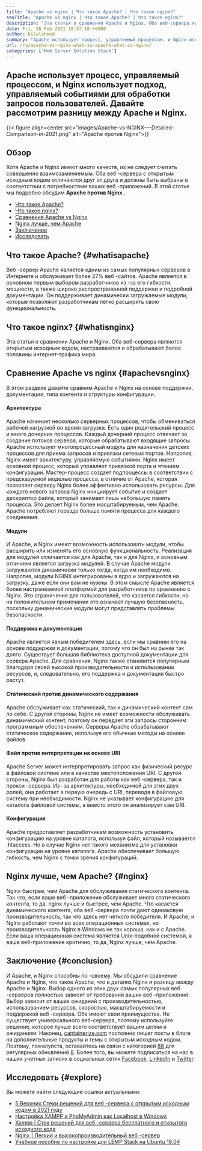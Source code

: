 ```yaml
---
title: "Apache vs nginx | Что такое Apache? | Что такое nginx?" 
seoTitle: "Apache vs nginx | Что такое Apache? | Что такое nginx?" 
description: "Эта статья о сравнении Apache и Nginx. Оба веб-сервера являются открытым исходным кодом, настраиваются и обрабатывают более половины интернет-трафика мира." 
date: Fri, 26 Feb 2021 10:57:10 +0000
author: bilalahmed
summary: "Apache использует процесс, управляемый процессом, и Nginx использует подход, управляемый событиями для обработки запросов пользователей. Давайте рассмотрим разницу между Apache и Nginx." 
url: /ru/apache-vs-nginx-what-is-apache-what-is-nginx/
categories: ['Web Server Solution Stack']
---
```


## Apache использует процесс, управляемый процессом, и Nginx использует подход, управляемый событиями для обработки запросов пользователей. Давайте рассмотрим разницу между Apache и Nginx.

{{< figure align=center src="images/Apache-vs-NGINX-–-Detailed-Comparison-in-2021.png" alt="Apache против Nginx">}}


## Обзор
Хотя Apache и Nginx имеют много качеств, их не следует считать совершенно взаимозаменяемым. Оба веб -сервера с открытым исходным кодом отличаются друг от друга и должны быть выбраны в соответствии с потребностями ваших веб -приложений. В этой статье мы подробно обсудим **Apache против Nginx** .
  * [Что такое Apache?][1]
  * [Что такое nginx?][2]
  * [Сравнение Apache vs Nginx][3]
  * [Nginx лучше, чем Apache][4]
  * [Заключение][5]
  * [Исследовать][6]

## Что такое Apache? {#whatisapache}

Веб -сервер Apache является одним из самых популярных серверов в Интернете и обслуживает более 27% веб -сайтов. Apache является в основном первым выбором разработчиков из -за его гибкости, мощности, а также широко распространенной поддержки и подробной документации. Он поддерживает динамически загружаемые модули, которые позволяют разработчикам легко расширять свою функциональность.

## Что такое nginx? {#whatisnginx}

Эта статья о сравнении Apache и Nginx. Оба веб-сервера являются открытым исходным кодом, настраиваются и обрабатывают более половины интернет-трафика мира.

## Сравнение Apache vs nginx {#apachevsnginx}

В этом разделе давайте сравним Apache и Nginx на основе поддержки, документации, типа контента и структуры конфигурации.

#### Архитектура
Apache начинает несколько серверных процессов, чтобы обмениваться рабочей нагрузкой во время загрузки. Есть один родительский процесс и много дочерних процессов. Каждый дочерний процесс отвечает за создание потоков сервера, которые обрабатывают входящие запросы. Apache использует многопроцессный модуль для назначения детских процессов для приема запросов и привязки сетевых портов. Напротив, Nginx имеет архитектуру, управляемую событиями. Nginx имеет основной процесс, который управляет привязкой порта и чтением конфигурации. Мастер-процесс создает подпроцессы в соответствии с предсказуемой моделью процесса, в отличие от Apache, которая позволяет серверу Nginx более эффективно использовать ресурсы. Для каждого нового запроса Nginx инициирует событие и создает дескриптор файла, который занимает лишь небольшую память процесса. Это делает Nginx более масштабируемым, чем Apache. Apache потребляет гораздо больше памяти процесса для каждого соединения.

#### Модули
И Apache, и Nginx имеют возможность использовать модули, чтобы расширить или изменять его основную функциональность. Реализация для модулей отличается как для Apache, так и для Nginx, и основным отличием является загрузка модулей. В случае Apache модули загружаются динамически только тогда, когда им необходимо. Напротив, модули NGINX интегрированы в ядро ​​и загружаются на загрузку, даже если они вам не нужны. В этом смысле Apache является более настраиваемой платформой для разработчиков по сравнению с Nginx. Это ограничение для пользователей, что касается гибкости, но на положительном примечании это означает лучшую безопасность, поскольку динамические модули могут представлять проблемы безопасности.

#### Поддержка и документация
Apache является явным победителем здесь, если мы сравним его на основе поддержки и документации, потому что он был на рынке так долго. Существует большая библиотека доступной документации для сервера Apache. Для сравнения, Nginx также становится популярным благодаря своей высокой производительности и использовании ресурсов, и, следовательно, его поддержка и документация быстро растут.

#### Статический против динамического содержания
Apache обслуживает как статический, так и динамический контент сам по себе. С другой стороны, Nginx не имеет возможности обслуживать динамический контент, поэтому он передает эти запросы сторонним программным обеспечениям. Серверы Apache обрабатывают статическое содержание, используя его обычные методы на основе файлов.

#### Файл против интерпретации на основе URI
Apache Server может интерпретировать запрос как физический ресурс в файловой системе или в качестве местоположения URI. С другой стороны, Nginx был разработан для работы как веб -сервера, так и прокси -сервера. Из -за архитектуры, необходимой для этих двух ролей, она работает в первую очередь с URI, переводя в файловую систему при необходимости. Nginx не указывает конфигурацию для каталога файловой системы, а вместо этого он анализирует сам URI.

#### Конфигурация
Apache предоставляет разработчикам возможность установить конфигурацию на уровне каталога, используя файл, который называется .htaccess. Но в случае Nginx нет такого механизма для установки конфигурации на уровне каталога. Apache обеспечивает большую гибкость, чем Nginx с точки зрения конфигураций.

## Nginx лучше, чем Apache? {#nginx}

Nginx быстрее, чем Apache для обслуживания статического контента. Так что, если ваше веб -приложение обслуживает много статического контента, то да, nginx лучше и быстрее, чем Apache. Что касается динамического контента, оба веб -сервера почти дают одинаковую производительность, так что здесь нет четкого победителя. И Apache, и Nginx работают почти во всех операционных системах, но производительность Nginx в Windows не так хороша, как и с Apache. Если ваша операционная система является Unix-подобной системой, а ваше веб-приложение критично, то да, Nginx лучше, чем Apache.

## Заключение {#conclusion}

И Apache, и Nginx способны по -своему. Мы обсудили сравнение Apache и Nginx, что такое Apache, что в деталях Nginx и разницу между Apache и Nginx. Выбор одного из этих двух самых популярных веб -серверов полностью зависит от требований ваших веб -приложений. Выбор зависит от ваших ожиданий с производительностью, использованием ресурсов, скоростью, масштабируемости и поддержкой веб -сервера. Оба имеют свои преимущества. Не существует универсального веб-сервера, поэтому используйте решение, которое лучше всего соответствует вашим целям и ожиданиям.
Наконец, [cantainerize.com][7] постоянно пишет посты в блоге на дополнительные продукты и темы с открытым исходным кодом. Поэтому, пожалуйста, оставайтесь на связи с категорией [8][8][8] для регулярных обновлений [8]. Более того, вы можете подписаться на нас в наших учетных записях в социальных сетях [Facebook][9], [LinkedIn][10] и [Twitter][11].

## Исследовать {#explore}

Вы можете найти следующие ссылки актуальными:
  * [5 Верхних Стеки решений для веб -сервера с открытым исходным кодом в 2021 году][12]
  * [Настройка XAMPP и PhpMyAdmin как Localhost в Windows][13]
  * [Xampp | Стек решений для веб -сервера бесплатного и открытого исходного кода][14]
  * [Nginx | Легкий и высокопроизводительный веб -сервер][15]
  * [Учебное пособие по настройке для LEMP Stack на Ubuntu 18.04][16]



[1]: #whatisapache
[2]: #whatisnginx
[3]: #apachevsnginx
[4]: #nginx
[5]: #conclusion
[6]: #explore
[7]: https://www.containerize.com/
[8]: https://blog.containerize.com/category/web-server-solution-stack/
[9]: https://web.facebook.com/containerize
[10]: https://www.linkedin.com/company/containerize/
[11]: https://twitter.com/containerize_co
[12]: https://blog.containerize.com/2021/01/08/top-5-open-source-web-server-solution-stacks-in-2021/
[13]: https://blog.containerize.com/database-management-software/how-to-setup-xampp-and-phpmyadmin-as-localhost-on-windows/
[14]: https://products.containerize.com/solution-stack/xampp
[15]: https://products.containerize.com/solution-stack/nginx
[16]: https://blog.containerize.com/web-server-solution-stack/setup-tutorial-for-lemp-stack-on-ubuntu-18-04/
